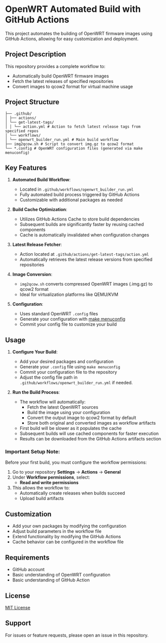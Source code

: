 # OpenWRT Automated Build with GitHub Actions

This project automates the building of OpenWRT firmware images using GitHub Actions, allowing for easy customization and deployment.

## Project Description

This repository provides a complete workflow to:
- Automatically build OpenWRT firmware images
- Fetch the latest releases of specified repositories
- Convert images to qcow2 format for virtual machine usage

## Project Structure
```
├── .github/
│ ├── actions/
│ └── get-latest-tags/
│ │ └── action.yml # Action to fetch latest release tags from specified repos
│ └── workflows/
│ └── openwrt_builder_run.yml # Main build workflow
├── img2qcow.sh # Script to convert img.gz to qcow2 format
└── *.config # OpenWRT configuration files (generated via make menuconfig)
```


## Key Features

1. **Automated Build Workflow**:
    - Located in `.github/workflows/openwrt_builder_run.yml`
    - Fully automated build process triggered by GitHub Actions
    - Customizable with additional packages as needed

2. **Build Cache Optimization**:
    - Utilizes GitHub Actions Cache to store build dependencies
    - Subsequent builds are significantly faster by reusing cached components
    - Cache is automatically invalidated when configuration changes

3. **Latest Release Fetcher**:
    - Action located at `.github/actions/get-latest-tags/action.yml`
    - Automatically retrieves the latest release versions from specified repositories

4. **Image Conversion**:
    - `img2qcow.sh` converts compressed OpenWRT images (.img.gz) to qcow2 format
    - Ideal for virtualization platforms like QEMU/KVM

5. **Configuration**:
    - Uses standard OpenWRT `.config` files
    - Generate your configuration with [make menuconfig](https://openwrt.org/docs/guide-developer/toolchain/use-buildsystem)
    - Commit your config file to customize your build

## Usage

1. **Configure Your Build**:
    - Add your desired packages and configuration
    - Generate your `.config` file using `make menuconfig`
    - Commit your configuration file to the repository
    - Adjust the config file path in `.github/workflows/openwrt_builder_run.yml` if needed.

2. **Run the Build Process**:
    - The workflow will automatically:
        - Fetch the latest OpenWRT sources
        - Build the image using your configuration
        - Convert the output image to qcow2 format by default
        - Store both original and converted images as workflow artifacts
    - First build will be slower as it populates the cache
    - Subsequent builds will use cached components for faster execution
    - Results can be downloaded from the GitHub Actions artifacts section

### Important Setup Note:
Before your first build, you must configure the workflow permissions:
1. Go to your repository **Settings** → **Actions** → **General**
2. Under **Workflow permissions**, select:
   - **Read and write permissions**
3. This allows the workflow to:
   - Automatically create releases when builds succeed
   - Upload build artifacts
## Customization

- Add your own packages by modifying the configuration
- Adjust build parameters in the workflow file
- Extend functionality by modifying the GitHub Actions
- Cache behavior can be configured in the workflow file

## Requirements

- GitHub account
- Basic understanding of OpenWRT configuration
- Basic understanding of GitHub Action

## License

[MIT License](LICENSE)

## Support

For issues or feature requests, please open an issue in this repository.
